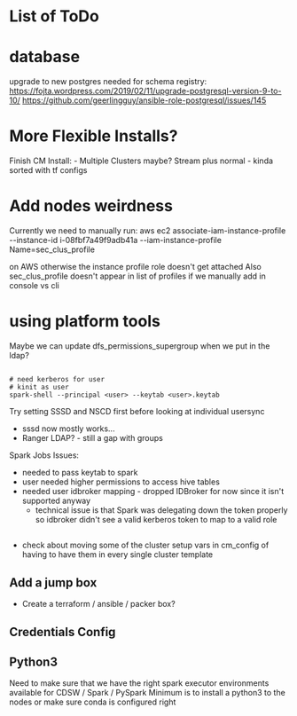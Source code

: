 # List of ToDo

# database
upgrade to new postgres needed for schema registry:
https://fojta.wordpress.com/2019/02/11/upgrade-postgresql-version-9-to-10/
https://github.com/geerlingguy/ansible-role-postgresql/issues/145

# More Flexible Installs?
Finish CM Install:
    - Multiple Clusters maybe? Stream plus normal
    - kinda sorted with tf configs

# Add nodes weirdness

Currently we need to manually run:
aws ec2 associate-iam-instance-profile --instance-id i-08fbf7a49f9adb41a --iam-instance-profile Name=sec_clus_profile

on AWS otherwise the instance profile role doesn't get attached
Also sec_clus_profile doesn't appear in list of profiles if we manually add in console vs cli

# using platform tools

Maybe we can update dfs_permissions_supergroup when we put in the ldap? 

```{bash}

# need kerberos for user
# kinit as user
spark-shell --principal <user> --keytab <user>.keytab

```

Try setting SSSD and NSCD first before looking at individual usersync
- sssd now mostly works...
- Ranger LDAP? - still a gap with groups


Spark Jobs Issues:
- needed to pass keytab to spark
- user needed higher permissions to access hive tables
- needed user idbroker mapping - dropped IDBroker for now since it isn't supported anyway
  - technical issue is that Spark was delegating down the token properly so idbroker didn't see a valid kerberos token to map to a valid role

##
- check about moving some of the cluster setup vars in cm_config of having to have them in every single cluster template

## Add a jump box

- Create a terraform / ansible / packer box?

## Credentials Config

## Python3
Need to make sure that we have the right spark executor environments available for CDSW / Spark / PySpark
Minimum is to install a python3 to the nodes or make sure conda is configured right  
